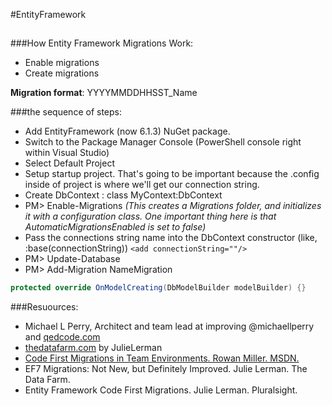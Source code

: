 #EntityFramework
##

###How Entity Framework Migrations Work:
- Enable migrations
- Create migrations

**Migration format**: YYYYMMDDHHSST_Name
  

###the sequence of steps:
* Add EntityFramework (now 6.1.3) NuGet package.
* Switch to the Package Manager Console (PowerShell console right within Visual Studio)
* Select Default Project
* Setup startup project. That's going to be important because the .config inside of project is where we'll get our connection string.
* Create DbContext : class MyContext:DbContext
* PM> Enable-Migrations *(This creates a Migrations folder, and initializes it with a configuration class. One important thing here is that AutomaticMigrationsEnabled is set to false)*
* Pass the connections string name into the DbContext constructor (like, :base(connectionString)) `<add connectionString=""/>`
* PM> Update-Database
* PM> Add-Migration NameMigration


```cs
protected override OnModelCreating(DbModelBuilder modelBuilder) {}
```



###Resuources:
* Michael L Perry, Architect and team lead at improving @michaellperry and [qedcode.com](http://qedcode.com)
* [thedatafarm.com](http://thedatafarm.com) by JulieLerman
* [Code First Migrations in Team Environments. Rowan Miller. MSDN.](https://msdn.microsoft.com/ru-ru/data/dn481501)
* EF7 Migrations: Not New, but Definitely Improved. Julie Lerman. The Data Farm.
* Entity Framework Code First Migrations. Julie Lerman. Pluralsight.